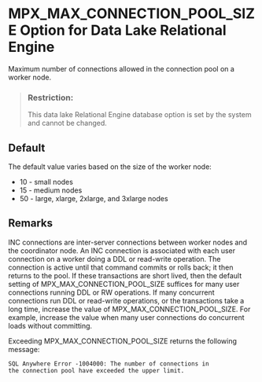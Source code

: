 <!-- loioa4d825ce84f21015afff83e9dabeec9a -->

# MPX\_MAX\_CONNECTION\_POOL\_SIZE Option for Data Lake Relational Engine

Maximum number of connections allowed in the connection pool on a worker node.



> ### Restriction:  
> This data lake Relational Engine database option is set by the system and cannot be changed.



<a name="loioa4d825ce84f21015afff83e9dabeec9a__iq_iqmpx_211"/>

## Default

The default value varies based on the size of the worker node:

-   10 - small nodes
-   15 - medium nodes
-   50 - large, xlarge, 2xlarge, and 3xlarge nodes



## Remarks

INC connections are inter-server connections between worker nodes and the coordinator node. An INC connection is associated with each user connection on a worker doing a DDL or read-write operation. The connection is active until that command commits or rolls back; it then returns to the pool. If these transactions are short lived, then the default setting of MPX\_MAX\_CONNECTION\_POOL\_SIZE suffices for many user connections running DDL or RW operations. If many concurrent connections run DDL or read-write operations, or the transactions take a long time, increase the value of MPX\_MAX\_CONNECTION\_POOL\_SIZE. For example, increase the value when many user connections do concurrent loads without committing.

Exceeding MPX\_MAX\_CONNECTION\_POOL\_SIZE returns the following message:

```
SQL Anywhere Error -1004000: The number of connections in 
the connection pool have exceeded the upper limit.
```

